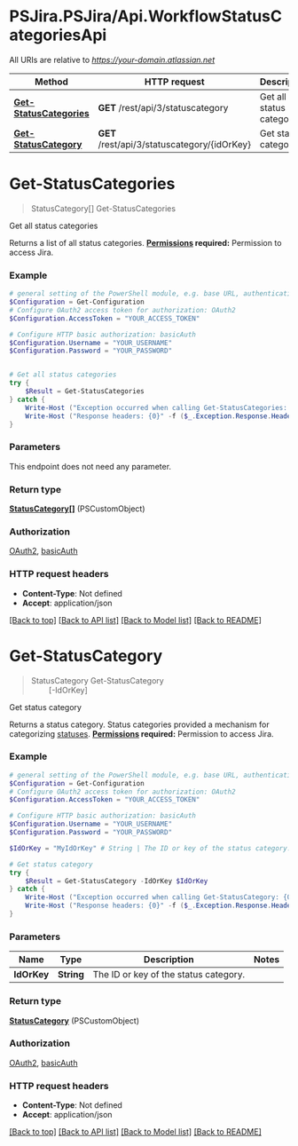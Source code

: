 # PSJira.PSJira/Api.WorkflowStatusCategoriesApi

All URIs are relative to *https://your-domain.atlassian.net*

Method | HTTP request | Description
------------- | ------------- | -------------
[**Get-StatusCategories**](WorkflowStatusCategoriesApi.md#Get-StatusCategories) | **GET** /rest/api/3/statuscategory | Get all status categories
[**Get-StatusCategory**](WorkflowStatusCategoriesApi.md#Get-StatusCategory) | **GET** /rest/api/3/statuscategory/{idOrKey} | Get status category


<a name="Get-StatusCategories"></a>
# **Get-StatusCategories**
> StatusCategory[] Get-StatusCategories<br>

Get all status categories

Returns a list of all status categories.  **[Permissions](#permissions) required:** Permission to access Jira.

### Example
```powershell
# general setting of the PowerShell module, e.g. base URL, authentication, etc
$Configuration = Get-Configuration
# Configure OAuth2 access token for authorization: OAuth2
$Configuration.AccessToken = "YOUR_ACCESS_TOKEN"

# Configure HTTP basic authorization: basicAuth
$Configuration.Username = "YOUR_USERNAME"
$Configuration.Password = "YOUR_PASSWORD"


# Get all status categories
try {
    $Result = Get-StatusCategories
} catch {
    Write-Host ("Exception occurred when calling Get-StatusCategories: {0}" -f ($_.ErrorDetails | ConvertFrom-Json))
    Write-Host ("Response headers: {0}" -f ($_.Exception.Response.Headers | ConvertTo-Json))
}
```

### Parameters
This endpoint does not need any parameter.

### Return type

[**StatusCategory[]**](StatusCategory.md) (PSCustomObject)

### Authorization

[OAuth2](../README.md#OAuth2), [basicAuth](../README.md#basicAuth)

### HTTP request headers

 - **Content-Type**: Not defined
 - **Accept**: application/json

[[Back to top]](#) [[Back to API list]](../README.md#documentation-for-api-endpoints) [[Back to Model list]](../README.md#documentation-for-models) [[Back to README]](../README.md)

<a name="Get-StatusCategory"></a>
# **Get-StatusCategory**
> StatusCategory Get-StatusCategory<br>
> &nbsp;&nbsp;&nbsp;&nbsp;&nbsp;&nbsp;&nbsp;&nbsp;[-IdOrKey] <String><br>

Get status category

Returns a status category. Status categories provided a mechanism for categorizing [statuses](#api-rest-api-3-status-idOrName-get).  **[Permissions](#permissions) required:** Permission to access Jira.

### Example
```powershell
# general setting of the PowerShell module, e.g. base URL, authentication, etc
$Configuration = Get-Configuration
# Configure OAuth2 access token for authorization: OAuth2
$Configuration.AccessToken = "YOUR_ACCESS_TOKEN"

# Configure HTTP basic authorization: basicAuth
$Configuration.Username = "YOUR_USERNAME"
$Configuration.Password = "YOUR_PASSWORD"

$IdOrKey = "MyIdOrKey" # String | The ID or key of the status category.

# Get status category
try {
    $Result = Get-StatusCategory -IdOrKey $IdOrKey
} catch {
    Write-Host ("Exception occurred when calling Get-StatusCategory: {0}" -f ($_.ErrorDetails | ConvertFrom-Json))
    Write-Host ("Response headers: {0}" -f ($_.Exception.Response.Headers | ConvertTo-Json))
}
```

### Parameters

Name | Type | Description  | Notes
------------- | ------------- | ------------- | -------------
 **IdOrKey** | **String**| The ID or key of the status category. | 

### Return type

[**StatusCategory**](StatusCategory.md) (PSCustomObject)

### Authorization

[OAuth2](../README.md#OAuth2), [basicAuth](../README.md#basicAuth)

### HTTP request headers

 - **Content-Type**: Not defined
 - **Accept**: application/json

[[Back to top]](#) [[Back to API list]](../README.md#documentation-for-api-endpoints) [[Back to Model list]](../README.md#documentation-for-models) [[Back to README]](../README.md)

